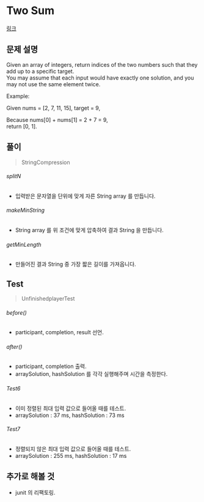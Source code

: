 # Two Sum
[링크](https://leetcode.com/problems/two-sum/)

## 문제 설명
Given an array of integers, return indices of the two numbers such that they add up to a specific target.  
You may assume that each input would have exactly one solution, and you may not use the same element twice.

Example:

Given nums = [2, 7, 11, 15], target = 9,

Because nums[0] + nums[1] = 2 + 7 = 9,  
return [0, 1].

## 풀이
> StringCompression 
###### splitN 
- 입력받은 문자열을 단위에 맞게 자른 String array 를 만듭니다.

###### makeMinString 
- String array 를 위 조건에 맞게 압축하여 결과 String 을 만듭니다.

###### getMinLength 
- 만들어진 결과 String 중 가장 짧은 길이를 가져옵니다.

## Test    
> UnfinishedplayerTest

###### before() 
- participant, completion, result 선언.
    
###### after()
- participant, completion 출력.
- arraySolution, hashSolution 를 각각 실행해주며 시간을 측정한다.

###### Test6
- 이미 정렬된 최대 입력 값으로 들어올 때를 테스트. 
- arraySolution : 37 ms, hashSolution : 73 ms

###### Test7
- 정렬되지 않은 최대 입력 값으로 들어올 때를 테스트.
- arraySolution : 255 ms, hashSolution : 17 ms

## 추가로 해볼 것
- junit 의 리팩토링. 
